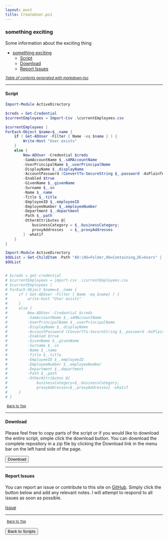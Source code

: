 ```yaml
---
layout: post
title: CreateUser.ps1
---
```


### something exciting

Some information about the exciting thing

- [something exciting](#something-exciting)
  - [Script](#script)
  - [Download](#download)
  - [Report Issues](#report-issues)

<small><i><a href='http://ecotrust-canada.github.io/markdown-toc/'>Table of contents generated with markdown-toc</a></i></small>

---

#### Script

```powershell
Import-Module ActiveDirectory

$creds = Get-Credential
$currentEmployees = Import-Csv .\currentEmployees.csv

$currentEmployees |
ForEach-Object $name=$_.name {
    if ( Get-ADUser -Filter { Name -eq $name } ) {
        Write-Host "User exists"
    }
    else {
        New-ADUser -Credential $creds
        -SamAccountName $_.sAMAccountName
        -UserPrincipalName $_.userPrincipalName
        -DisplayName $_.displayName
        -AccountPassword (ConvertTo-SecureString $_.password -AsPlainText -Force)
        -Enabled $true
        -GivenName $_.givenName
        -Surname $_.sn
        -Name $_.name
        -Title $_.title
        -EmployeeID $_.employeeID
        -EmployeeNumber $_.employeeNumber
        -Department $_.department
        -Path $_.path
        -OtherAttributes @{
            businessCategory = $_.businessCategory;
            proxyAddresses   = $_.proxyAddresses
        } -whatif
    }
}

Import-Module ActiveDirectory
$OUList = Get-ChildItem -Path "AD:\OU=Folder,OU=Containing,DC=Users" | Where-Object { $PSItem.ObjectClass -eq 'organizationalUnit' } | Out-GridView -PassThru
$OUList


# $creds = get-credential
# $currentEmployees = import-csv .\currentEmployees.csv
# $currentEmployees |
# ForEach-Object $name=$_.name {
#     if ( Get-ADUser -Filter { Name -eq $name} ) {
#         write-host "User exists"
#     }
#     else {
#         New-ADUser -Credential $creds
#         -SamAccountName $_.sAMAccountName
#         -UserPrincipalName $_.userPrincipalName
#         -DisplayName $_.displayName
#         -AccountPassword (ConvertTo-SecureString $_.password -AsPlainText -force)
#         -Enabled $true
#         -GivenName $_.givenName
#         -Surname $_.sn
#         -Name $_.name
#         -Title $_.title
#         -EmployeeID $_.employeeID
#         -EmployeeNumber $_.employeeNumber
#         -Department $_.department
#         -Path $_.path
#         -OtherAttributes @{
#             businessCategory=$_.businessCategory;
#             proxyAddresses=$_.proxyAddresses} -whatif
#     }
# }
```

<span style="font-size:11px;"><a href="#"><i class="fas fa-caret-up" aria-hidden="true" style="color: white; margin-right:5px;"></i>Back to Top</a></span>

---

#### Download

Please feel free to copy parts of the script or if you would like to download the entire script, simple click the download button. You can download the complete repository in a zip file by clicking the Download link in the menu bar on the left hand side of the page.

<button class="btn" type="submit" onclick="window.open('/PowerShell/scripts/activeDirectory/CreateUser.ps1')">
    <i class="fa fa-cloud-download-alt">
    </i>
        Download
</button>

---

#### Report Issues

You can report an issue or contribute to this site on <a href="https://github.com/BanterBoy/scripts-blog/issues">GitHub</a>. Simply click the button below and add any relevant notes. I will attempt to respond to all issues as soon as possible.

<!-- Place this tag where you want the button to render. -->

<a class="github-button" href="https://github.com/BanterBoy/scripts-blog/issues/new?title=CreateUser.ps1&body=There is a problem with this function. Please find details below." data-show-count="true" aria-label="Issue BanterBoy/scripts-blog on GitHub">Issue</a>

---

<span style="font-size:11px;"><a href="#"><i class="fas fa-caret-up" aria-hidden="true" style="color: white; margin-right:5px;"></i>Back to Top</a></span>

<a href="/menu/_pages/scripts.html">
    <button class="btn">
        <i class='fas fa-reply'>
        </i>
            Back to Scripts
    </button>
</a>

[1]: http://ecotrust-canada.github.io/markdown-toc
[2]: https://github.com/googlearchive/code-prettify
